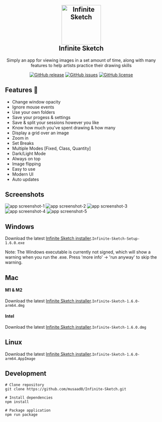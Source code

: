 <h2 align="center">
    <a href="https://github.com/musaad0/Infinite-Sketch">
    <img src="https://github.com/musaad0/Infinite-Sketch/blob/main/assets/icon.png" alt="Infinite Sketch" width="130">
    </a>
    <br>
    Infinite Sketch
</h2>

 <p align="center">
    Simply an app for viewing images in a set amount of time, along with many features to help artists practice their drawing skills
</p>

<div align="center">
<a href="https://github.com/musaad0/Infinite-Sketch/releases/latest"> <img alt="GitHub release" src="https://img.shields.io/badge/Latest-v1.6.0-blue"></a>
<a href="https://github.com/musaad0/Infinite-Sketch/issues"> <img alt="GitHub issues" src="https://img.shields.io/github/issues/musaad0/Infinite-Sketch"></a>
<a href="https://github.com/musaad0/Infinite-Sketch/blob/main/LICENSE"> <img alt="GitHub license" src="https://img.shields.io/github/license/musaad0/Infinite-Sketch"></a>
</div>

## Features :rocket:

- Change window opacity
- Ignore mouse events
- Use your own folders
- Save your progess & settings
- Save & split your sessions however you like
- Know how much you've spent drawing & how many
- Display a grid over an image
- Zoom in
- Set Breaks
- Multiple Modes [Fixed, Class, Quantity]
- Dark/Light Mode
- Always on top
- Image flipping
- Easy to use
- Modern UI
- Auto updates

## Screenshots

![app screenshot-1](https://github.com/musaad0/Infinite-Sketch/blob/main/screenshots/Infinite_Sketch_1.png "screenshot-1")
![app screenshot-2](https://github.com/musaad0/Infinite-Sketch/blob/main/screenshots/Infinite_Sketch_2.png "screenshot-2")
![app screenshot-3](https://github.com/musaad0/Infinite-Sketch/blob/main/screenshots/Infinite_Sketch_3.png "screenshot-3")
![app screenshot-4](https://github.com/musaad0/Infinite-Sketch/blob/main/screenshots/Infinite_Sketch_4.png "screenshot-4")
![app screenshot-5](https://github.com/musaad0/Infinite-Sketch/blob/main/screenshots/Infinite_Sketch_5.png "screenshot-5")

## Windows

Download the latest [Infinite Sketch installer](https://github.com/musaad0/Infinite-Sketch/releases/latest).`Infinite-Sketch-Setup-1.6.0.exe`

Note: The Windows executable is currently not signed, which will show a warning when you run the .exe. Press 'more info' -> 'run anyway' to skip the warning.

## Mac

#### M1 & M2

Download the latest [Infinite Sketch installer](https://github.com/musaad0/Infinite-Sketch/releases/latest).`Infinite-Sketch-1.6.0-arm64.dmg`

#### Intel

Download the latest [Infinite Sketch installer](https://github.com/musaad0/Infinite-Sketch/releases/latest).`Infinite-Sketch-1.6.0.dmg`

## Linux

Download the latest [Infinite Sketch installer](https://github.com/musaad0/Infinite-Sketch/releases/latest).`Infinite-Sketch-1.6.0-arm64.AppImage`

## Development

```
# Clone repository
git clone https://github.com/musaad0/Infinite-Sketch.git

# Install dependencies
npm install

# Package application
npm run package
```
